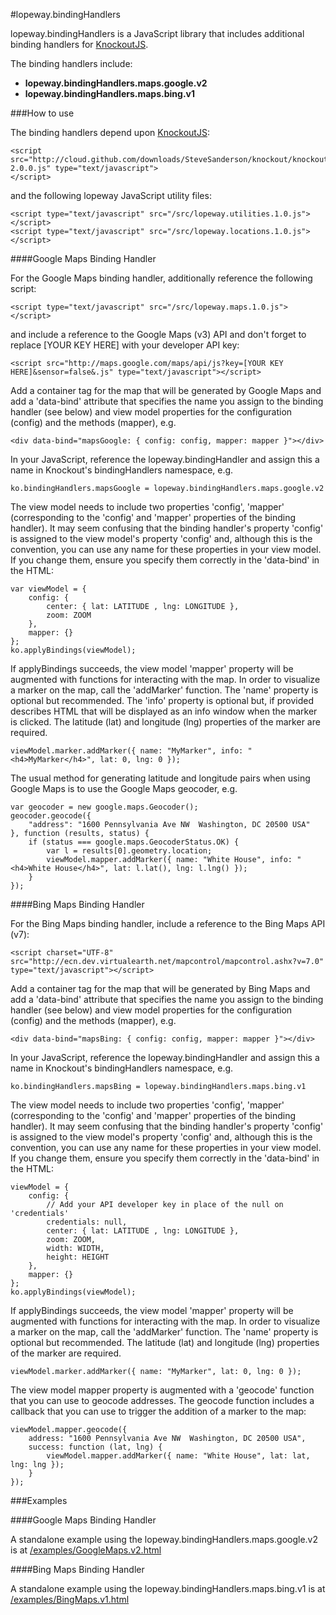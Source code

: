 #lopeway.bindingHandlers

lopeway.bindingHandlers is a JavaScript library that includes additional binding handlers for [KnockoutJS](https://github.com/SteveSanderson/knockout).

The binding handlers include:

*	**lopeway.bindingHandlers.maps.google.v2**
*	**lopeway.bindingHandlers.maps.bing.v1**

###How to use

The binding handlers depend upon [KnockoutJS](https://github.com/SteveSanderson/knockout):

	<script src="http://cloud.github.com/downloads/SteveSanderson/knockout/knockout-2.0.0.js" type="text/javascript">
	</script>
	
and the following lopeway JavaScript utility files:

	<script type="text/javascript" src="/src/lopeway.utilities.1.0.js"></script>
	<script type="text/javascript" src="/src/lopeway.locations.1.0.js"></script>

####Google Maps Binding Handler

For the Google Maps binding handler, additionally reference the following script:

	<script type="text/javascript" src="/src/lopeway.maps.1.0.js"></script>

and include a reference to the Google Maps (v3) API and don't forget to replace \[YOUR KEY HERE\] with your developer API key:

	<script src="http://maps.google.com/maps/api/js?key=[YOUR KEY HERE]&sensor=false&.js" type="text/javascript"></script>

Add a container tag for the map that will be generated by Google Maps and add a 'data-bind' attribute that specifies the name you assign to the binding handler (see below) and view model properties for the configuration (config) and the methods (mapper), e.g.

	<div data-bind="mapsGoogle: { config: config, mapper: mapper }"></div>

In your JavaScript, reference the lopeway.bindingHandler and assign this a name in Knockout's bindingHandlers namespace, e.g.

	ko.bindingHandlers.mapsGoogle = lopeway.bindingHandlers.maps.google.v2
	
The view model needs to include two properties 'config', 'mapper' (corresponding to the 'config' and 'mapper' properties of the binding handler). It may seem confusing that the binding handler's property 'config' is assigned to the view model's property 'config' and, although this is the convention, you can use any name for these properties in your view model. If you change them, ensure you specify them correctly in the 'data-bind' in the HTML:

	var viewModel = {
		config: {
			center: { lat: LATITUDE , lng: LONGITUDE },
			zoom: ZOOM
		},
		mapper: {}
	};
	ko.applyBindings(viewModel);
	
If applyBindings succeeds, the view model 'mapper' property will be augmented with functions for interacting with the map. In order to visualize a marker on the map, call the 'addMarker' function. The 'name' property is optional but recommended. The 'info' property is optional but, if provided describes HTML that will be displayed as an info window when the marker is clicked. The latitude (lat) and longitude (lng) properties of the marker are required.

	viewModel.marker.addMarker({ name: "MyMarker", info: "<h4>MyMarker</h4>", lat: 0, lng: 0 });

The usual method for generating latitude and longitude pairs when using Google Maps is to use the Google Maps geocoder, e.g.

	var geocoder = new google.maps.Geocoder();
	geocoder.geocode({
		"address": "1600 Pennsylvania Ave NW  Washington, DC 20500 USA"
	}, function (results, status) {
		if (status === google.maps.GeocoderStatus.OK) {
			var l = results[0].geometry.location;
			viewModel.mapper.addMarker({ name: "White House", info: "<h4>White House</h4>", lat: l.lat(), lng: l.lng() });
		}
	});

####Bing Maps Binding Handler

For the Bing Maps binding handler, include a reference to the Bing Maps API (v7):

	<script charset="UTF-8" src="http://ecn.dev.virtualearth.net/mapcontrol/mapcontrol.ashx?v=7.0" type="text/javascript"></script>

Add a container tag for the map that will be generated by Bing Maps and add a 'data-bind' attribute that specifies the name you assign to the binding handler (see below) and view model properties for the configuration (config) and the methods (mapper), e.g.

	<div data-bind="mapsBing: { config: config, mapper: mapper }"></div>

In your JavaScript, reference the lopeway.bindingHandler and assign this a name in Knockout's bindingHandlers namespace, e.g.

	ko.bindingHandlers.mapsBing = lopeway.bindingHandlers.maps.bing.v1
	
The view model needs to include two properties 'config', 'mapper' (corresponding to the 'config' and 'mapper' properties of the binding handler). It may seem confusing that the binding handler's property 'config' is assigned to the view model's property 'config' and, although this is the convention, you can use any name for these properties in your view model. If you change them, ensure you specify them correctly in the 'data-bind' in the HTML:

    viewModel = {
        config: {
            // Add your API developer key in place of the null on 'credentials'
            credentials: null,
            center: { lat: LATITUDE , lng: LONGITUDE },
            zoom: ZOOM,
            width: WIDTH,
            height: HEIGHT
        },
        mapper: {}
    };
	ko.applyBindings(viewModel);
	
If applyBindings succeeds, the view model 'mapper' property will be augmented with functions for interacting with the map. In order to visualize a marker on the map, call the 'addMarker' function. The 'name' property is optional but recommended. The latitude (lat) and longitude (lng) properties of the marker are required.

	viewModel.marker.addMarker({ name: "MyMarker", lat: 0, lng: 0 });

The view model mapper property is augmented with a 'geocode' function that you can use to geocode addresses. The geocode function includes a callback that you can use to trigger the addition of a marker to the map:

    viewModel.mapper.geocode({
        address: "1600 Pennsylvania Ave NW  Washington, DC 20500 USA",
        success: function (lat, lng) {
            viewModel.mapper.addMarker({ name: "White House", lat: lat, lng: lng });
        }
    });

###Examples

####Google Maps Binding Handler

A standalone example using the lopeway.bindingHandlers.maps.google.v2 is at [/examples/GoogleMaps.v2.html](./examples/GoogleMaps.v2.html)

####Bing Maps Binding Handler

A standalone example using the lopeway.bindingHandlers.maps.bing.v1 is at [/examples/BingMaps.v1.html](./examples/BingMaps.v1.html)
